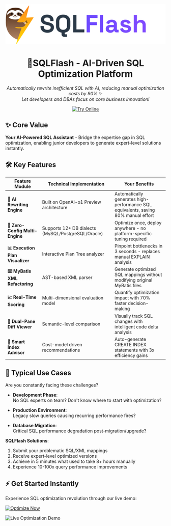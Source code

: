 <div align="center">
<img src="logo.png">


<h1>🚀SQLFlash - AI-Driven SQL Optimization Platform</h1>
  <p>
    <em>Automatically rewrite inefficient SQL with AI, reducing manual optimization costs by 90%</em> ✨<br>
    <em>Let developers and DBAs focus on core business innovation!</em>
  </p>

[![Try Online](https://img.shields.io/badge/TRY_LIVE_DEMO-Expert_Optimized_SQL-blue?style=for-the-badge&logo=databricks)](https://sqlflash.ai/app/)

</div>

## ✨ Core Value
​**​Your AI-Powered SQL Assistant​​**​ - Bridge the expertise gap in SQL optimization, enabling junior developers to generate expert-level solutions instantly.

## 🛠️ Key Features
| Feature Module | Technical Implementation | Your Benefits |
|---------|---------|---------|
| ​**​🤖 AI Rewriting Engine​**​ | Built on OpenAI-o1 Preview architecture | Automatically generates high-performance SQL equivalents, saving 80% manual effort |
| ​**​🔐 Zero-Config Multi-Engine​**​ | Supports 12+ DB dialects (MySQL/PostgreSQL/Oracle) | Optimize once, deploy anywhere - no platform-specific tuning required |
| ​**​📊 Execution Plan Visualizer​**​ | Interactive Plan Tree analyzer | Pinpoint bottlenecks in 3 seconds - replaces manual EXPLAIN analysis |
| ​**​⌨️ MyBatis XML Refactoring​**​ | AST-based XML parser | Generate optimized SQL mappings without modifying original MyBatis files |
| ​**​📈 Real-Time Scoring​**​ | Multi-dimensional evaluation model | Quantify optimization impact with 70% faster decision-making |
| ​**​🧩 Dual-Pane Diff Viewer​**​ | Semantic-level comparison | Visually track SQL changes with intelligent code delta analysis |
| ​**​📌 Smart Index Advisor​**​ | Cost-model driven recommendations | Auto-generate CREATE INDEX statements with 3x efficiency gains |

## 🎯 Typical Use Cases
Are you constantly facing these challenges?

- ​**​Development Phase​**​:<br>
  No SQL experts on team? Don't know where to start with optimization?
  
- ​**​Production Environment​**​:<br> 
  Legacy slow queries causing recurring performance fires?
  
- ​**​Database Migration​**​:<br>
  Critical SQL performance degradation post-migration/upgrade?

​**​SQLFlash Solutions​**​:
1. Submit your problematic SQL/XML mappings
2. Receive expert-level optimized versions
3. Achieve in 5 minutes what used to take 8+ hours manually
4. Experience 10-100x query performance improvements



## ⚡ Get Started Instantly
Experience SQL optimization revolution through our live demo:

[![Optimize Now](https://img.shields.io/badge/Click_Here_For_Free_Trial-Expert_Optimized_SQL-blue?style=for-the-badge&logo=databricks)](https://sqlflash.ai/app/)

![Live Optimization Demo](sqlflash-demo.gif)


